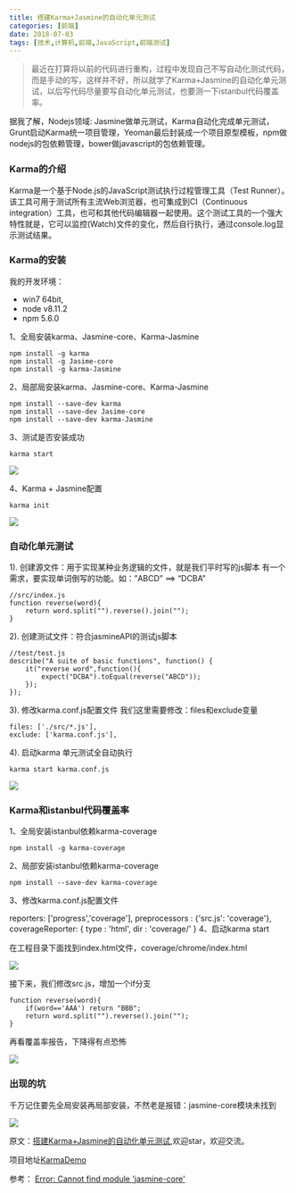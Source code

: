 ```yaml
---
title: 搭建Karma+Jasmine的自动化单元测试
categories: [前端]
date: 2018-07-03
tags: [技术,计算机,前端,JavaScript,前端测试]
---
```



>最近在打算将以前的代码进行重构，过程中发现自己不写自动化测试代码，而是手动的写，这样并不好，所以就学了Karma+Jasmine的自动化单元测试，以后写代码尽量要写自动化单元测试，也要测一下istanbul代码覆盖率。

<!--more-->

据我了解，Nodejs领域: Jasmine做单元测试，Karma自动化完成单元测试，Grunt启动Karma统一项目管理，Yeoman最后封装成一个项目原型模板，npm做nodejs的包依赖管理，bower做javascript的包依赖管理。

### Karma的介绍

Karma是一个基于Node.js的JavaScript测试执行过程管理工具（Test Runner）。该工具可用于测试所有主流Web浏览器，也可集成到CI（Continuous integration）工具，也可和其他代码编辑器一起使用。这个测试工具的一个强大特性就是，它可以监控(Watch)文件的变化，然后自行执行，通过console.log显示测试结果。

### Karma的安装
我的开发环境：
- win7 64bit,
- node v8.11.2
- npm 5.6.0

1、全局安装karma、Jasmine-core、Karma-Jasmine
```
npm install -g karma
npm install -g Jasime-core 
npm install -g karma-Jasmine
```
2、局部局安装karma、Jasmine-core、Karma-Jasmine
```
npm install --save-dev karma
npm install --save-dev Jasime-core 
npm install --save-dev karma-Jasmine
```
3、测试是否安装成功
```
karma start
```

![](https://user-gold-cdn.xitu.io/2018/7/24/164cb649e698ee0a?w=581&h=435&f=png&s=12979)

4、Karma + Jasmine配置
```
karma init
```

![](https://user-gold-cdn.xitu.io/2018/7/24/164cb64e44e5ba51?w=695&h=469&f=png&s=18646)

### 自动化单元测试
1). 创建源文件：用于实现某种业务逻辑的文件，就是我们平时写的js脚本
有一个需求，要实现单词倒写的功能。如：”ABCD” ==> “DCBA”

```
//src/index.js
function reverse(word){
    return word.split("").reverse().join("");
}
```
2). 创建测试文件：符合jasmineAPI的测试js脚本
```
//test/test.js
describe("A suite of basic functions", function() {
    it("reverse word",function(){
        expect("DCBA").toEqual(reverse("ABCD"));
    });
});
```
3). 修改karma.conf.js配置文件
我们这里需要修改：files和exclude变量
```
files: ['./src/*.js'],
exclude: ['karma.conf.js'],
```
4). 启动karma
单元测试全自动执行
```
karma start karma.conf.js
```

![](https://user-gold-cdn.xitu.io/2018/7/24/164cb6549fce0011?w=707&h=463&f=png&s=54695)


### Karma和istanbul代码覆盖率
1、全局安装istanbul依赖karma-coverage
```
npm install -g karma-coverage
```
2、局部安装istanbul依赖karma-coverage
```
npm install --save-dev karma-coverage
```
3、修改karma.conf.js配置文件

reporters: ['progress','coverage'],
preprocessors : {'src.js': 'coverage'},
coverageReporter: {
    type : 'html',
    dir : 'coverage/'
}
4、启动karma start

在工程目录下面找到index.html文件，coverage/chrome/index.html

![](https://user-gold-cdn.xitu.io/2018/7/24/164cb6692927c5e9?w=1028&h=708&f=png&s=27452)

接下来，我们修改src.js，增加一个if分支

```
function reverse(word){
    if(word=='AAA') return "BBB";
    return word.split("").reverse().join("");
}
```

再看覆盖率报告，下降得有点恐怖

![](https://user-gold-cdn.xitu.io/2018/7/24/164cb6720eb4c6da?w=794&h=457&f=png&s=17758)

### 出现的坑
千万记住要先全局安装再局部安装，不然老是报错：jasmine-core模块未找到


![](https://user-gold-cdn.xitu.io/2018/7/24/164cb63a817eb4d0?w=942&h=268&f=png&s=229915)

原文：[搭建Karma+Jasmine的自动化单元测试](https://github.com/Zenquan/blog/issues/15),欢迎star，欢迎交流。

项目地址[KarmaDemo](https://github.com/Zenquan/KarmaDemo)

参考：
[Error: Cannot find module 'jasmine-core'](https://stackoverflow.com/questions/35993875/error-cannot-find-module-jasmine-core/35994050)